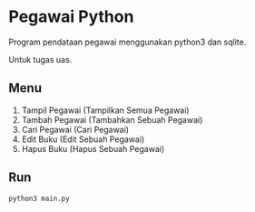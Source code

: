 # Pegawai Python

Program pendataan pegawai menggunakan python3 dan sqlite.

Untuk tugas uas.

## Menu

1. Tampil Pegawai (Tampilkan Semua Pegawai)
2. Tambah Pegawai (Tambahkan Sebuah Pegawai)
3. Cari Pegawai (Cari Pegawai)
4. Edit Buku (Edit Sebuah Pegawai)
5. Hapus Buku (Hapus Sebuah Pegawai)

## Run

```bash
python3 main.py
```
